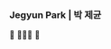 ### Jegyun Park | 박 제균

🌱 👨🏻‍💻 📱

<!---
#### How to reach me
[![Gmail](https://img.shields.io/badge/Gmail-EA4335?style=flat-square&logo=Gmail&logoColor=white)](mailto:parkjekyun@gmail.com)

#### I'm currently Studying 🏃‍♂️
<img src="https://img.shields.io/badge/Swift-FA7343?style=flat-square&logo=Swift&logoColor=white"/></a> 
![IOS](https://img.shields.io/badge/iOS-000000?style=flat-square&logo=ios&logoColor=white)

---->



